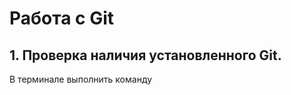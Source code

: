 # Работа с Git
## 1. Проверка наличия установленного Git.
В терминале выполнить команду <git version>